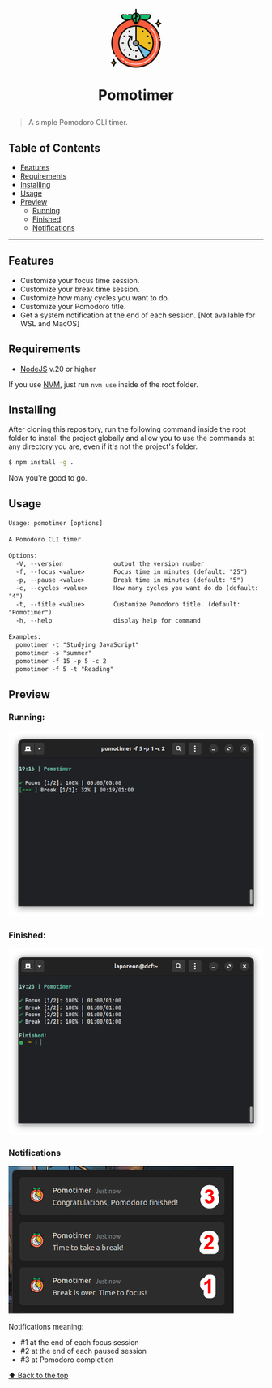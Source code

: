 <h1 align="center">
	<img width="120" src="./assets/images/icon.png" alt="Pomotimer">
  <p> Pomotimer</p>
</h1>

> A simple Pomodoro CLI timer.

## Table of Contents

- [Features](#Features)
- [Requirements](#Requirements)
- [Installing](#installing)
- [Usage](#usage)
- [Preview](#preview)
  - [Running](#running)
  - [Finished](#finished)
  - [Notifications](#notifications)
    <br/>

---

## Features

- Customize your focus time session.
- Customize your break time session.
- Customize how many cycles you want to do.
- Customize your Pomodoro title.
- Get a system notification at the end of each session. [Not available for WSL and MacOS]

## Requirements

- [NodeJS](https://nodejs.org/en) v.20 or higher

If you use [NVM](https://github.com/nvm-sh/nvm), just run `nvm use` inside of the root folder.

## Installing

After cloning this repository, run the following command inside the root folder to install the project globally and allow you to use the commands at any directory you are, even if it's not the project's folder.

```bash
$ npm install -g .
```

Now you're good to go.

## Usage

```text
Usage: pomotimer [options]

A Pomodoro CLI timer.

Options:
  -V, --version              output the version number
  -f, --focus <value>        Focus time in minutes (default: "25")
  -p, --pause <value>        Break time in minutes (default: "5")
  -c, --cycles <value>       How many cycles you want do do (default: "4")
  -t, --title <value>        Customize Pomodoro title. (default: "Pomotimer")
  -h, --help                 display help for command

Examples:
  pomotimer -t "Studying JavaScript"
  pomotimer -s "summer"
  pomotimer -f 15 -p 5 -c 2
  pomotimer -f 5 -t "Reading"
```

## Preview

### Running:

![Pomotimer](./assets/images/pomotimer.png)

### Finished:

![Pomotimer](./assets/images/finished.png)

### Notifications

![Pomotimer](./assets/images/notifications.png)

Notifications meaning:

- #1 at the end of each focus session
- #2 at the end of each paused session
- #3 at Pomodoro completion

[⬆ Back to the top](#---pomotimer)
